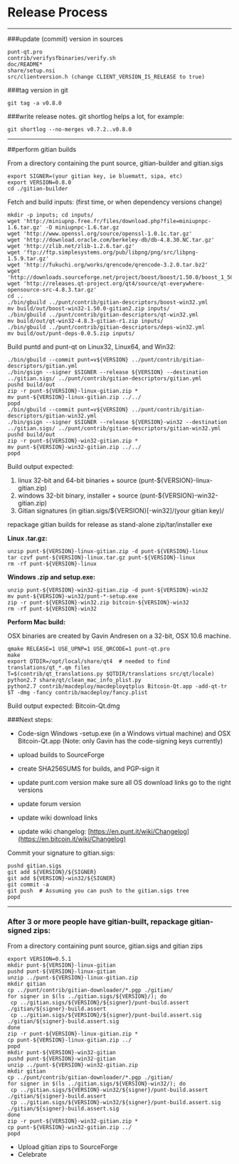 Release Process
====================

* * *

###update (commit) version in sources


	punt-qt.pro
	contrib/verifysfbinaries/verify.sh
	doc/README*
	share/setup.nsi
	src/clientversion.h (change CLIENT_VERSION_IS_RELEASE to true)

###tag version in git

	git tag -a v0.8.0

###write release notes. git shortlog helps a lot, for example:

	git shortlog --no-merges v0.7.2..v0.8.0

* * *

##perform gitian builds

 From a directory containing the punt source, gitian-builder and gitian.sigs
  
	export SIGNER=(your gitian key, ie bluematt, sipa, etc)
	export VERSION=0.8.0
	cd ./gitian-builder

 Fetch and build inputs: (first time, or when dependency versions change)

	mkdir -p inputs; cd inputs/
	wget 'http://miniupnp.free.fr/files/download.php?file=miniupnpc-1.6.tar.gz' -O miniupnpc-1.6.tar.gz
	wget 'http://www.openssl.org/source/openssl-1.0.1c.tar.gz'
	wget 'http://download.oracle.com/berkeley-db/db-4.8.30.NC.tar.gz'
	wget 'http://zlib.net/zlib-1.2.6.tar.gz'
	wget 'ftp://ftp.simplesystems.org/pub/libpng/png/src/libpng-1.5.9.tar.gz'
	wget 'http://fukuchi.org/works/qrencode/qrencode-3.2.0.tar.bz2'
	wget 'http://downloads.sourceforge.net/project/boost/boost/1.50.0/boost_1_50_0.tar.bz2'
	wget 'http://releases.qt-project.org/qt4/source/qt-everywhere-opensource-src-4.8.3.tar.gz'
	cd ..
	./bin/gbuild ../punt/contrib/gitian-descriptors/boost-win32.yml
	mv build/out/boost-win32-1.50.0-gitian2.zip inputs/
	./bin/gbuild ../punt/contrib/gitian-descriptors/qt-win32.yml
	mv build/out/qt-win32-4.8.3-gitian-r1.zip inputs/
	./bin/gbuild ../punt/contrib/gitian-descriptors/deps-win32.yml
	mv build/out/punt-deps-0.0.5.zip inputs/

 Build puntd and punt-qt on Linux32, Linux64, and Win32:
  
	./bin/gbuild --commit punt=v${VERSION} ../punt/contrib/gitian-descriptors/gitian.yml
	./bin/gsign --signer $SIGNER --release ${VERSION} --destination ../gitian.sigs/ ../punt/contrib/gitian-descriptors/gitian.yml
	pushd build/out
	zip -r punt-${VERSION}-linux-gitian.zip *
	mv punt-${VERSION}-linux-gitian.zip ../../
	popd
	./bin/gbuild --commit punt=v${VERSION} ../punt/contrib/gitian-descriptors/gitian-win32.yml
	./bin/gsign --signer $SIGNER --release ${VERSION}-win32 --destination ../gitian.sigs/ ../punt/contrib/gitian-descriptors/gitian-win32.yml
	pushd build/out
	zip -r punt-${VERSION}-win32-gitian.zip *
	mv punt-${VERSION}-win32-gitian.zip ../../
	popd

  Build output expected:

  1. linux 32-bit and 64-bit binaries + source (punt-${VERSION}-linux-gitian.zip)
  2. windows 32-bit binary, installer + source (punt-${VERSION}-win32-gitian.zip)
  3. Gitian signatures (in gitian.sigs/${VERSION}[-win32]/(your gitian key)/

repackage gitian builds for release as stand-alone zip/tar/installer exe

**Linux .tar.gz:**

	unzip punt-${VERSION}-linux-gitian.zip -d punt-${VERSION}-linux
	tar czvf punt-${VERSION}-linux.tar.gz punt-${VERSION}-linux
	rm -rf punt-${VERSION}-linux

**Windows .zip and setup.exe:**

	unzip punt-${VERSION}-win32-gitian.zip -d punt-${VERSION}-win32
	mv punt-${VERSION}-win32/punt-*-setup.exe .
	zip -r punt-${VERSION}-win32.zip bitcoin-${VERSION}-win32
	rm -rf punt-${VERSION}-win32

**Perform Mac build:**

  OSX binaries are created by Gavin Andresen on a 32-bit, OSX 10.6 machine.

	qmake RELEASE=1 USE_UPNP=1 USE_QRCODE=1 punt-qt.pro
	make
	export QTDIR=/opt/local/share/qt4  # needed to find translations/qt_*.qm files
	T=$(contrib/qt_translations.py $QTDIR/translations src/qt/locale)
	python2.7 share/qt/clean_mac_info_plist.py
	python2.7 contrib/macdeploy/macdeployqtplus Bitcoin-Qt.app -add-qt-tr $T -dmg -fancy contrib/macdeploy/fancy.plist

 Build output expected: Bitcoin-Qt.dmg

###Next steps:

* Code-sign Windows -setup.exe (in a Windows virtual machine) and
  OSX Bitcoin-Qt.app (Note: only Gavin has the code-signing keys currently)

* upload builds to SourceForge

* create SHA256SUMS for builds, and PGP-sign it

* update punt.com version
  make sure all OS download links go to the right versions

* update forum version

* update wiki download links

* update wiki changelog: [https://en.punt.it/wiki/Changelog](https://en.bitcoin.it/wiki/Changelog)

Commit your signature to gitian.sigs:

	pushd gitian.sigs
	git add ${VERSION}/${SIGNER}
	git add ${VERSION}-win32/${SIGNER}
	git commit -a
	git push  # Assuming you can push to the gitian.sigs tree
	popd

-------------------------------------------------------------------------

### After 3 or more people have gitian-built, repackage gitian-signed zips:

From a directory containing punt source, gitian.sigs and gitian zips

	export VERSION=0.5.1
	mkdir punt-${VERSION}-linux-gitian
	pushd punt-${VERSION}-linux-gitian
	unzip ../punt-${VERSION}-linux-gitian.zip
	mkdir gitian
	cp ../punt/contrib/gitian-downloader/*.pgp ./gitian/
	for signer in $(ls ../gitian.sigs/${VERSION}/); do
	 cp ../gitian.sigs/${VERSION}/${signer}/punt-build.assert ./gitian/${signer}-build.assert
	 cp ../gitian.sigs/${VERSION}/${signer}/punt-build.assert.sig ./gitian/${signer}-build.assert.sig
	done
	zip -r punt-${VERSION}-linux-gitian.zip *
	cp punt-${VERSION}-linux-gitian.zip ../
	popd
	mkdir punt-${VERSION}-win32-gitian
	pushd punt-${VERSION}-win32-gitian
	unzip ../punt-${VERSION}-win32-gitian.zip
	mkdir gitian
	cp ../punt/contrib/gitian-downloader/*.pgp ./gitian/
	for signer in $(ls ../gitian.sigs/${VERSION}-win32/); do
	 cp ../gitian.sigs/${VERSION}-win32/${signer}/punt-build.assert ./gitian/${signer}-build.assert
	 cp ../gitian.sigs/${VERSION}-win32/${signer}/punt-build.assert.sig ./gitian/${signer}-build.assert.sig
	done
	zip -r punt-${VERSION}-win32-gitian.zip *
	cp punt-${VERSION}-win32-gitian.zip ../
	popd

- Upload gitian zips to SourceForge
- Celebrate 
